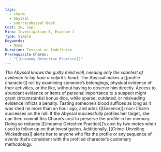 ```yaml
---
tags:
  - charm
  - Abyssal
  - source/abyssal-book
Cost: 2m, 1wp; 
Mins: Investigation 5, Essence 1
Type: Simple
Keywords:
  - None
Duration: Instant or Indefinite
Prerequisite Charms:
  - "[[Uncanny Detective Practice]]"
---
```

*The Abyssal knows the guilty mind well, needing only the scantest of evidence to lay bare a culprit’s heart.*
The Abyssal makes a [[profile character]] roll by examining someone’s belongings, physical evidence of their activities, or the like, without having to observe him directly. Access to abundant evidence or items of personal importance to a suspect might grant circumstantial bonus dice, while sparse, outdated, or misleading evidence inflicts a penalty. Tasting someone’s blood suffices as long as it was shed no more than an hour ago, and adds ([[Essence]]) non-Charm successes on the roll.
If the Abyssal successfully profiles her target, she can then commit this Charm’s cost to preserve the profile in her memory. Doing so reduces [[Uncanny Detective Practice]]’s cost by two motes when used to follow up on that investigation. Additionally, [[Crime-Unveiling Wickedness]] alerts her to anyone who fits the profile or any sequence of events that’s consistent with the profiled character’s customary methodology.